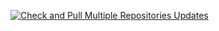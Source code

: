 [![Check and Pull Multiple Repositories Updates](https://github.com/f1owkang/orange-packages/actions/workflows/Check%20and%20Pull.yaml/badge.svg)](https://github.com/f1owkang/orange-packages/actions/workflows/Check%20and%20Pull.yaml)

